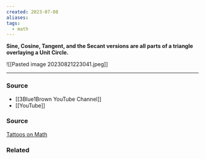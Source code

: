 ```yaml
---
created: 2023-07-08
aliases: 
tags:
  - math
---
```

**Sine, Cosine, Tangent, and the Secant versions are all parts of a triangle overlaying a Unit Circle.**

![[Pasted image 20230821223041.jpeg]]

---

### Source
- [[3Blue1Brown YouTube Channel]]
- [[YouTube]]

### Source

[Tattoos on Math](https://youtu.be/IxNb1WG_Ido)

### Related